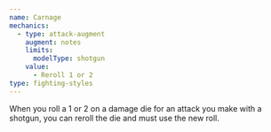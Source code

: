 ```yaml
---
name: Carnage
mechanics:
  - type: attack-augment
    augment: notes
    limits:
      modelType: shotgun
    value:
      - Reroll 1 or 2
type: fighting-styles
---
```

When you roll a 1 or 2 on a damage die for an attack you make with a shotgun, you can reroll the die and must use the new roll.
